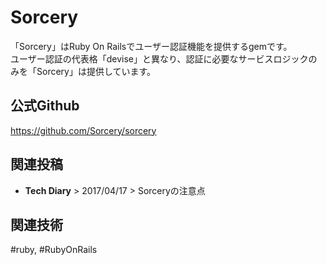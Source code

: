 # Sorcery
「Sorcery」はRuby On Railsでユーザー認証機能を提供するgemです。  
ユーザー認証の代表格「devise」と異なり、認証に必要なサービスロジックのみを「Sorcery」は提供しています。

## 公式Github
<https://github.com/Sorcery/sorcery>


## 関連投稿
* <router-link to="/diary/#sorcery%E3%81%AE%E6%B3%A8%E6%84%8F%E7%82%B9"><b>Tech Diary</b> &gt; 2017/04/17 &gt; Sorceryの注意点</router-link>

## 関連技術
#ruby, #RubyOnRails
